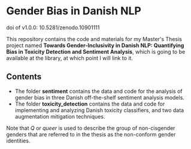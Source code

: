 ﻿# Gender Bias in Danish NLP
doi of v1.0.0: 10.5281/zenodo.10901111

This repository contains the code and materials for my Master's Thesis project named **Towards Gender-Inclusivity in Danish NLP: Quantifying Bias in Toxicity Detection and Sentiment Analysis**, which is going to be available at the library, at which point I will link to it.

## Contents
* The folder **sentiment** contains the data and code for the analysis of gender bias in three Danish off-the-shelf sentiment analysis models.
* The folder **toxicity_detection** contains the data and code for implementing and analyzing Danish toxicity classifiers, and two data augmentation mitigation techniques.

Note that *Q* or *queer* is used to describe the group of non-cisgender genders that are referred to in the thesis as the non-conform gender identities.  
